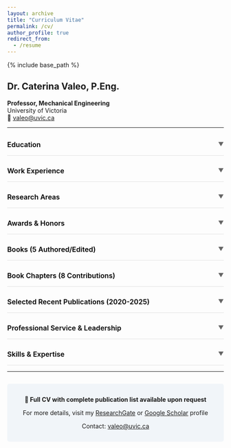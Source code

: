 ```yaml
---
layout: archive
title: "Curriculum Vitae"
permalink: /cv/
author_profile: true
redirect_from:
  - /resume
---
```


{% include base_path %}

<style>
/* Collapsible section styles - minimalist design */
details {
  background-color: transparent;
  border-radius: 0;
  margin: 10px 0;
  padding: 0;
  border: none;
  border-bottom: 1px solid #e0e0e0;
}

summary {
  cursor: pointer;
  padding: 15px 0;
  font-size: 1.15em;
  font-weight: 600;
  color: #000000;
  user-select: none;
  list-style: none;
  display: flex;
  justify-content: space-between;
  align-items: center;
  transition: all 0.2s ease;
}

summary::-webkit-details-marker {
  display: none;
}

summary:hover {
  color: #333333;
}

summary:after {
  content: '▼';
  font-size: 0.8em;
  color: #666666;
  transition: transform 0.3s ease;
}

details[open] summary:after {
  transform: rotate(180deg);
}

details[open] summary {
  margin-bottom: 15px;
}

.cv-content-inner {
  padding: 0 0 15px 0;
  color: #000000;
}

.cv-item {
  margin-bottom: 1.2em;
  line-height: 1.6;
  color: #000000;
}

.cv-year {
  font-weight: 600;
  color: #000000;
}

.cv-content-inner h3 {
  color: #000000;
  margin-top: 1em;
  margin-bottom: 0.5em;
  font-size: 1.1em;
}

.cv-content-inner ul {
  margin-left: 1.5em;
  color: #000000;
}

.cv-content-inner li {
  margin-bottom: 0.5em;
  color: #000000;
}

/* Dark mode */
@media (prefers-color-scheme: dark) {
  details {
    border-bottom-color: rgba(255,255,255,0.2);
  }
  
  summary {
    color: #ffffff;
  }
  
  summary:hover {
    color: #e0e0e0;
  }
  
  summary:after {
    color: #cccccc;
  }
  
  .cv-content-inner,
  .cv-item,
  .cv-year,
  .cv-content-inner h3,
  .cv-content-inner ul,
  .cv-content-inner li {
    color: #ffffff;
  }
}
</style>
</style>

## Dr. Caterina Valeo, P.Eng.

**Professor, Mechanical Engineering**  
University of Victoria  
📧 valeo@uvic.ca

---

<details>
<summary>Education</summary>
<div class="cv-content-inner">
  <div class="cv-item">
    <span class="cv-year">1998</span> • <strong>Ph.D.</strong> in Civil Engineering, McMaster University
  </div>
  <div class="cv-item">
    <span class="cv-year">1994</span> • <strong>M.Eng. (Thesis)</strong> in Civil Engineering, McMaster University
  </div>
  <div class="cv-item">
    <span class="cv-year">1992</span> • <strong>B.A.Sc.</strong> in Civil Engineering, University of Toronto
  </div>
  <div class="cv-item">
    <span class="cv-year">1990</span> • <strong>B.Sc.</strong> in Physics, University of Toronto
  </div>
</div>
</details>

<details>
<summary>Work Experience</summary>
<div class="cv-content-inner">
  <div class="cv-item">
    <span class="cv-year">July 2015 - Present</span><br>
    <strong>Professor</strong>, Mechanical Engineering, University of Victoria<br>
    <em>Research focus: Environmental Informatics and Urban Water Resources Engineering</em>
  </div>
  <div class="cv-item">
    <span class="cv-year">December 2011 - Present</span><br>
    <strong>Adjunct Professor</strong>, Civil Engineering, University of Calgary
  </div>
  <div class="cv-item">
    <span class="cv-year">October 2011 - June 2015</span><br>
    <strong>Associate Professor</strong>, Mechanical Engineering, University of Victoria
  </div>
  <div class="cv-item">
    <span class="cv-year">July 2010 - September 2011</span><br>
    <strong>Professor</strong>, Civil Engineering, University of Calgary
  </div>
  <div class="cv-item">
    <span class="cv-year">2007 - July 2010</span><br>
    <strong>Associate Professor</strong>, Civil Engineering, University of Calgary
  </div>
  <div class="cv-item">
    <span class="cv-year">2003 - 2007</span><br>
    <strong>Associate Professor</strong>, Geomatics Engineering, University of Calgary
  </div>
  <div class="cv-item">
    <span class="cv-year">2000 - 2003</span><br>
    <strong>Assistant Professor</strong>, Geomatics Engineering, University of Calgary
  </div>
  <div class="cv-item">
    <span class="cv-year">1998 - 2000</span><br>
    <strong>Assistant Professor</strong>, Civil and Geological Engineering, University of Manitoba
  </div>
</div>
</details>

<details>
<summary>Research Areas</summary>
<div class="cv-content-inner">
  <h3>🌊 Sustainable Development of Urban Water Resources</h3>
  <ul>
    <li>Low impact development (permeable pavements, bioretention cells)</li>
    <li>Stormwater management in Canadian climates</li>
    <li>Urban hydrology modeling</li>
  </ul>

  <h3>💧 Water Quality Modelling</h3>
  <ul>
    <li>Well water contamination assessment</li>
    <li>River and nearshore water quality</li>
    <li>Microbial contamination in water bodies</li>
  </ul>

  <h3>🛰️ Geomatics Technology</h3>
  <ul>
    <li>Remote sensing applications</li>
    <li>GIS tools for environmental modeling</li>
    <li>Snow cover and forest regeneration modeling</li>
  </ul>
</div>
</details>

<details>
<summary>Awards & Honors</summary>
<div class="cv-content-inner">
  <div class="cv-item">
    <span class="cv-year">2024</span> • <strong>Fellow of Engineers Canada</strong> - For distinguished service to the engineering profession
  </div>
  <div class="cv-item">
    <span class="cv-year">2022</span> • <strong>Distinguished Service Award</strong> - Canadian Association of University Teachers
  </div>
  <div class="cv-item">
    <span class="cv-year">2019</span> • <strong>Distinguished Service Award</strong> - Canadian Association of University Teachers
  </div>
  <div class="cv-item">
    <span class="cv-year">2014</span> • <strong>Distinguished Scientist of the Year</strong> - International Society of Environmental Information Systems
  </div>
  <div class="cv-item">
    <span class="cv-year">2008</span> • <strong>Teaching Excellence Award</strong> - Civil Department, Schulich School of Engineering, University of Calgary
  </div>
  <div class="cv-item">
    <span class="cv-year">2004</span> • <strong>Teaching Excellence Award</strong> - Geomatics Department, Faculty of Engineering, University of Calgary
  </div>
</div>
</details>

<details>
<summary>Books (5 Authored/Edited)</summary>
<div class="cv-content-inner">
  <div class="cv-item">
    <span class="cv-year">2021</span> • He, J., Valeo, C. and Kasiviswanathan, KS. (eds.) <strong><em>Urbanization Under a Changing climate – Impacts on Hydrology</em></strong>. MDPI, Basel, Switzerland. ISBN 978-3-0365-0811-5.
  </div>
  <div class="cv-item">
    <span class="cv-year">2006</span> • Tsanis, I.K., Wu, J., Shen, J. and Valeo, C. <strong><em>Environmental Hydraulics: Hydrodynamic and Pollutant Transport Modelling of Lakes and Coastal Waters</em></strong>. Elsevier. ISBN 0-444-52712-5.
  </div>
  <div class="cv-item">
    <span class="cv-year">2006</span> • Oki, T., Valeo, C., and Heal, K.V. (eds.) <strong><em>Hydrology 2020: An integrating Science to Meet Water Challenges</em></strong>. IAHS Press. ISBN 1-901502-33-3.
  </div>
  <div class="cv-item">
    <span class="cv-year">2005</span> • El-Sheimy, N, Valeo, C., and Habib, A. <strong><em>Digital Terrain Modelling: Acquisition, Manipulation and Applications</em></strong>. Artech House, Inc. ISBN 1-58053-921-1.
  </div>
  <div class="cv-item">
    <span class="cv-year">1994</span> • Tsanis, I.K., and Valeo, C. <strong><em>Environmental Hydraulics Volume I, Mixing Zone Models for Submerged Discharges</em></strong>. Computational Mechanics Publications. ISBN 1-85312-362-5.
  </div>
</div>
</details>

<details>
<summary>Book Chapters (8 Contributions)</summary>
<div class="cv-content-inner">
  <div class="cv-item">
    <span class="cv-year">2025</span> • Zhang, Z., Valeo, C. "Quantifying Scaling-Up Uncertainty in Soil Data Using Fuzzy C-Means Clustering." In <em>Environmental Science and Technology: Sustainable Development III</em>. Springer.
  </div>
  <div class="cv-item">
    <span class="cv-year">2023</span> • Zhang, Z., Valeo, C. "Assessing Optimal LID Areas for Flood Mitigation: A Case Study on Vancouver Island, Canada." In <em>Environmental Science and Technology: Sustainable Development</em>. Springer.
  </div>
  <div class="cv-item">
    <span class="cv-year">2015</span> • He, J., Ryan, M.C. and Valeo, C. "Changes in water quality characteristics and pollutant sources along a major river basin in Canada." In <em>Environmental Management of River basin Ecosystems</em>. Springer-Verlag.
  </div>
  <div class="cv-item">
    <em>+ 5 additional book chapters in hydrology, water resources, and environmental engineering</em>
  </div>
</div>
</details>

<details>
<summary>Selected Recent Publications (2020-2025)</summary>
<div class="cv-content-inner">
  <div class="cv-item">
    <span class="cv-year">2025</span> • Zhang Z and Valeo C. "Quantifying Hydrological Model Input Uncertainty Using Fuzzy Based PCSWMM And Fuzzy Based GPT." <strong>Journal of Hydrology X</strong>. In press.
  </div>
  <div class="cv-item">
    <span class="cv-year">2024</span> • Zhao, Y. and Valeo, C. "Heavy Metal Removal By Porous Asphalt in Cyclical Wetting and Drying." <strong>Construction and Building Materials</strong>, 441, 137571.
  </div>
  <div class="cv-item">
    <span class="cv-year">2024</span> • Carson, L., Beaudry, M., Valeo, C., et al. "Case Studies on the Occurrence, Sources and Virulence Potential of Arcobacter butzleri in Stormwater." <strong>Environmental Science & Technology</strong>, 58(29), 13065-13075.
  </div>
  <div class="cv-item">
    <span class="cv-year">2024</span> • Zhang, Z. and Valeo, C. "Low Impact Development Technologies for Mitigating Climate Change Impacts: Review and Direction." <strong>National Science Open</strong>, 3: 20230025.
  </div>
  <div class="cv-item">
    <span class="cv-year">2023</span> • Blanken, H., Valeo, C., Hannah, C.G., Khan, U.T. "Propagating Particle Tracking Uncertainty Defined by Fuzzy Numbers in Spatially Variable Velocity Fields." <strong>Journal of Marine Science and Engineering</strong>, 11, 1752.
  </div>
  <div class="cv-item">
    <span class="cv-year">2023</span> • Jalilian, F., Valeo, C., Chu, A., Bhiladvala, R. "Sensors for Biomass Monitoring in Vegetated Green Infrastructure: A Review." <strong>Sensors</strong>, 23, 6404.
  </div>
  <div class="cv-item">
    <span class="cv-year">2023</span> • Wang, J., Mukhopadhyaya, P., Valeo, C. "Implementing Green Roofs in the Private Realm for City-Wide Stormwater Management." <strong>Environments</strong>, 10(6), 102.
  </div>
  <div class="cv-item">
    <span class="cv-year">2022</span> • Zhang Z and Valeo C. "Verification of PCSWMM's LID processes and their scalability over time and space." <strong>Frontiers in Water</strong>, 4:1058883.
  </div>
  <div class="cv-item">
    <span class="cv-year">2021</span> • Talebzadeh, F., Valeo, C., Gupta, R., Constabel, P. "Exploring the potential in LID technologies for remediating heavy metals in carwash wastewater." <strong>Sustainability</strong>, 13(16), 8727.
  </div>
  <div class="cv-item">
    <span class="cv-year">2020</span> • Quinonez-Pinon, MR and Valeo, C. "Modelling Canopy Actual Transpiration in the Boreal Forest with Reduced Error Propagation." <strong>Atmosphere</strong>, 11, 1158.
  </div>
  <p style="margin-top: 1.5em;"><strong>📚 Complete list of 123 peer-reviewed publications available on <a href="https://www.researchgate.net/profile/Caterina_Valeo">ResearchGate</a> and <a href="https://scholar.google.com/citations?user=eKd8-iEAAAAJ">Google Scholar</a></strong></p>
</div>
</details>

<details>
<summary>Professional Service & Leadership</summary>
<div class="cv-content-inner">
  <h3>Editorial Boards</h3>
  <ul>
    <li><strong>Editorial Board Member</strong> - Watershed Ecology and the Environment (Elsevier)</li>
    <li><strong>Editorial Board Member</strong> - Water (MDPI)</li>
    <li><strong>Editorial Board Member</strong> - Sustainability (MDPI)</li>
    <li><strong>Associate Editor</strong> - Frontiers in Sustainable Cities</li>
    <li><strong>Review Editor</strong> - Frontiers in Water</li>
    <li><strong>Associate Editor</strong> - Environmental Systems Research</li>
    <li><strong>Associate Editor</strong> - Journal of Environmental Informatics</li>
  </ul>
  
  <h3>Committee Service</h3>
  <ul>
    <li><strong>NSERC Discovery Grant Review Committee</strong> (2017-2020) - Environmental Section Chair (2018-2020)</li>
    <li><strong>University of Victoria</strong> - Civil Engineering Program Coordinator (2011-2014)</li>
    <li><strong>Canadian Society of Civil Engineering</strong> - Co-chair, Communications and Publications Committee (2010-2012)</li>
    <li><strong>Canadian Society of Civil Engineering</strong> - Vice President, Western Region (2017-2018)</li>
  </ul>
  
  <h3>Professional Affiliations</h3>
  <ul>
    <li>Professional Engineer - Engineers and Geoscientists of BC (Since 2011)</li>
    <li>Research Fellow - Biogeoscience Institute, University of Calgary</li>
    <li>Member - Canadian Society of Civil Engineering</li>
  </ul>
</div>
</details>

<details>
<summary>Skills & Expertise</summary>
<div class="cv-content-inner">
  <ul>
    <li>Environmental Informatics</li>
    <li>Hydrological Modeling</li>
    <li>Water Resources Engineering</li>
    <li>Remote Sensing & GIS</li>
    <li>Computational Fluid Dynamics</li>
  </ul>
</div>
</details>

---

<div style="text-align: center; margin-top: 2em; padding: 1em; background: rgba(26, 107, 168, 0.05); border-radius: 5px;">
  <p><strong>📄 Full CV with complete publication list available upon request</strong></p>
  <p>For more details, visit my <a href="https://www.researchgate.net/profile/Caterina_Valeo">ResearchGate</a> or <a href="https://scholar.google.com/citations?user=eKd8-iEAAAAJ">Google Scholar</a> profile</p>
  <p>Contact: <a href="mailto:valeo@uvic.ca">valeo@uvic.ca</a></p>
</div>
